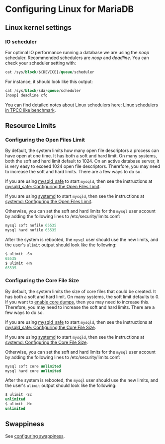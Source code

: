 # Configuring Linux for MariaDB

## Linux kernel settings

### IO scheduler

For optimal IO performance running a database we are using the <em>noop</em> scheduler. Recommended schedulers are <em>noop</em> and <em>deadline</em>. You can check your scheduler setting with:

```sql
cat /sys/block/${DEVICE}/queue/scheduler
```

For instance, it should look like this output:

```sql
cat /sys/block/sda/queue/scheduler
[noop] deadline cfq
```

You can find detailed notes about Linux schedulers here: [Linux schedulers in TPCC like benchmark](http://www.mysqlperformanceblog.com/2009/01/30/linux-schedulers-in-tpcc-like-benchmark/).

## Resource Limits

### Configuring the Open Files Limit

By default, the system limits how many open file descriptors a process can have open at one time. It has both a soft and hard limit. On many systems, both the soft and hard limit default to 1024. On an active database server, it is very easy to exceed 1024 open file descriptors. Therefore, you may need to increase the soft and hard limits. There are a few ways to do so.

If you are using [mysqld_safe](/mariadb-administration/getting-installing-and-upgrading-mariadb/starting-and-stopping-mariadb/mysqld_safe/) to start `mysqld`, then see the instructions at [mysqld_safe: Configuring the Open Files Limit](/kb/en/mysqld_safe/#configuring-the-open-files-limit).

If you are using [systemd](/mariadb-administration/getting-installing-and-upgrading-mariadb/starting-and-stopping-mariadb/systemd/) to start `mysqld`, then see the instructions at [systemd: Configuring the Open Files Limit](/kb/en/systemd/#configuring-the-open-files-limit).

Otherwise, you can set the soft and hard limits for the `mysql` user account by adding the following lines to <a undefined>/etc/security/limits.conf</a>:

```sql
mysql soft nofile 65535
mysql hard nofile 65535
```

After the system is rebooted, the `mysql` user should use the new limits, and the user's `ulimit` output should look like the following:

```sql
$ ulimit -Sn
65535
$ ulimit -Hn
65535
```

### Configuring the Core File Size

By default, the system limits the size of core files that could be created. It has both a soft and hard limit. On many systems, the soft limit defaults to 0. If you want to [enable core dumps](/kb/en/enabling-core-dumps/), then you may need to increase this. Therefore, you may need to increase the soft and hard limits. There are a few ways to do so.

If you are using [mysqld_safe](/mariadb-administration/getting-installing-and-upgrading-mariadb/starting-and-stopping-mariadb/mysqld_safe/) to start `mysqld`, then see the instructions at [mysqld_safe: Configuring the Core File Size](/kb/en/mysqld_safe/#configuring-the-core-file-size).

If you are using [systemd](/mariadb-administration/getting-installing-and-upgrading-mariadb/starting-and-stopping-mariadb/systemd/) to start `mysqld`, then see the instructions at [systemd: Configuring the Core File Size](/kb/en/systemd/#configuring-the-core-file-size).

Otherwise, you can set the soft and hard limits for the `mysql` user account by adding the following lines to <a undefined>/etc/security/limits.conf</a>:

```sql
mysql soft core unlimited
mysql hard core unlimited
```

After the system is rebooted, the `mysql` user should use the new limits, and the user's `ulimit` output should look like the following:

```sql
$ ulimit -Sc
unlimited
$ ulimit -Hc
unlimited
```

## Swappiness

See [configuring swappiness](/mariadb-administration/getting-installing-and-upgrading-mariadb/mariadb-performance-advanced-configurations/configuring-swappiness/).